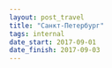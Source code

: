 ```yaml
---
layout: post_travel
title: "Санкт-Петербург"
tags: internal
date_start: 2017-09-01
date_finish: 2017-09-03
---
```


